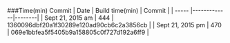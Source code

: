 ###Time(min) Commit
| Date | Build time(min)  | Commit |
| ----- |-------------|--------|
| Sept 21, 2015 am | 444 | 1360096dbf20a1f30289e120ad90cb6c2a3856cb |
| Sept 21, 2015 pm | 470 | 069e1bbfea5f5405b9a158805c0f727d192a6ff9 |